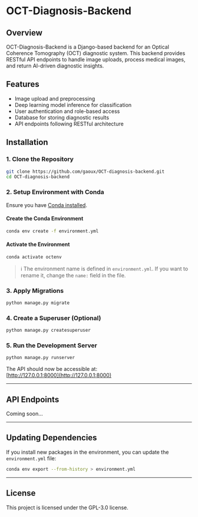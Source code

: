 # OCT-Diagnosis-Backend

## Overview

OCT-Diagnosis-Backend is a Django-based backend for an Optical Coherence Tomography (OCT) diagnostic system. This backend provides RESTful API endpoints to handle image uploads, process medical images, and return AI-driven diagnostic insights.

## Features

- Image upload and preprocessing
- Deep learning model inference for classification
- User authentication and role-based access
- Database for storing diagnostic results
- API endpoints following RESTful architecture

## Installation

### 1. Clone the Repository

```bash
git clone https://github.com/gaoux/OCT-diagnosis-backend.git
cd OCT-diagnosis-backend
```

### 2. Setup Environment with Conda

Ensure you have [Conda installed](https://docs.conda.io/en/latest/miniconda.html).

#### Create the Conda Environment

```bash
conda env create -f environment.yml
```

#### Activate the Environment

```bash
conda activate octenv
```

> ℹ️ The environment name is defined in `environment.yml`. If you want to rename it, change the `name:` field in the file.

### 3. Apply Migrations

```bash
python manage.py migrate
```

### 4. Create a Superuser (Optional)

```bash
python manage.py createsuperuser
```

### 5. Run the Development Server

```bash
python manage.py runserver
```

The API should now be accessible at:  
[http://127.0.0.1:8000](http://127.0.0.1:8000)

---

## API Endpoints

Coming soon...

---

## Updating Dependencies

If you install new packages in the environment, you can update the `environment.yml` file:

```bash
conda env export --from-history > environment.yml
```

---

## License

This project is licensed under the GPL-3.0 license.

```

```

